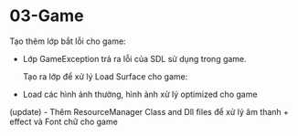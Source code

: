 ﻿# 03-Game
  Tạo thêm lớp bắt lỗi cho game:
  - Lớp GameException trả ra lỗi của SDL sử dụng trong game.
   
    Tạo ra lớp để xử lý Load Surface cho game:
  - Load các hình ảnh thường, hình ảnh xử lý optimized cho game

(update)
	- Thêm ResourceManager Class and Dll files để xử lý âm thanh + effect và Font chữ cho game